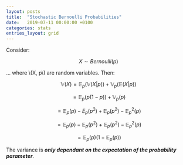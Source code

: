 ```yaml
---
layout: posts
title:  "Stochastic Bernoulli Probabilities"
date:   2019-07-11 00:00:00 +0100
categories: stats
entries_layout: grid
---
```


Consider:

$$ X \sim Bernoulli(p) $$

... where \\(X, p\\) are random variables. Then:

$$ \mathbb V (X) = \mathbb E_p (\mathbb V (X|p)) + \mathbb V_p (\mathbb E (X|p)) $$

$$ = \mathbb E_p (p(1 - p)) + \mathbb V_p (p) $$

$$ = \mathbb E_p(p) - E_p (p^2) + \mathbb E_p (p^2) - \mathbb E_p^2 (p) $$

$$ = \mathbb E_p(p) - \mathbb E_p (p^2) + \mathbb E_p (p^2) - \mathbb E_p^2 (p) $$

$$ = \mathbb E_p(p) (1 - \mathbb E_p(p))$$

The variance is _**only dependant on the expectation of the probability parameter**_.

